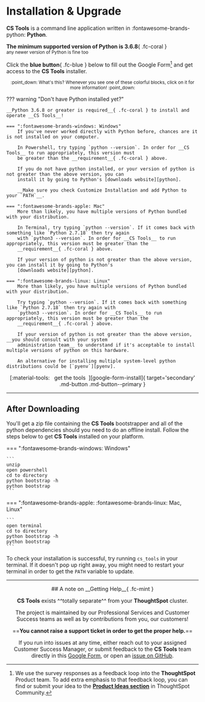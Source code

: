 <style>
  /* Hide the "Edit on Github" button and paragraph header link */
  .md-content__button { display: none; }
  .md-typeset .headerlink { display: none; }
</style>

# Installation & Upgrade

__CS Tools__ is a command line application written in :fontawesome-brands-python: __Python__.

__The minimum supported version of Python is 3.6.8__{ .fc-coral }
<br/><sup>any newer version of Python is fine too</sup>

Click the __blue button__{ .fc-blue } below to fill out the Google Form[^1] and get access to the __CS Tools__ installer.

<center><sub>
:point_down: What's this? Whenever you see one of these colorful blocks, click on it for more information! :point_down:
</sub></center>

??? warning "Don't have Python installed yet?"

    __Python 3.6.8 or greater is required__{ .fc-coral } to install and operate __CS Tools__!

    === ":fontawesome-brands-windows: Windows"
        If you've never worked directly with Python before, chances are it is not installed on your computer.

        In Powershell, try typing `python --version`. In order for __CS Tools__ to run appropriately, this version must
        be greater than the __requirement__{ .fc-coral } above.

        If you do not have python installed, or your version of python is not greater than the above version, you can
        install it by going to Python's [downloads website][python].

        __Make sure you check Customize Installation and add Python to your `PATH`__.

    === ":fontawesome-brands-apple: Mac"
        More than likely, you have multiple versions of Python bundled with your distribution.

        In Terminal, try typing `python --version`. If it comes back with something like `Python 2.7.18` then try again
        with `python3 --version`. In order for __CS Tools__ to run appropriately, this version must be greater than the
        __requirement__{ .fc-coral } above.

        If your version of python is not greater than the above version, you can install it by going to Python's
        [downloads website][python].

    === ":fontawesome-brands-linux: Linux"
        More than likely, you have multiple versions of Python bundled with your distribution.

        Try typing `python --version`. If it comes back with something like `Python 2.7.18` then try again with
        `python3 --version`. In order for __CS Tools__ to run appropriately, this version must be greater than the
        __requirement__{ .fc-coral } above.

        If your version of python is not greater than the above version, __you should consult with your system
        administration team__ to understand if it's acceptable to install multiple versions of python on this hardware.

        An alternative for installing multiple system-level python distributions could be [`pyenv`][pyenv].


<center>
[:material-tools: &nbsp; get the tools &nbsp;][google-form-install]{ target='secondary' .md-button .md-button--primary }
</center>

---

## After Downloading

You'll get a zip file containing the __CS Tools__ bootstrapper and all of the python dependencies should you need to do
an offline install. Follow the steps below to get __CS Tools__ installed on your platform.

=== ":fontawesome-brands-windows: Windows"

    ```
    unzip
    open powershell
    cd to directory
    python bootstrap -h
    python bootstrap
    ```

=== ":fontawesome-brands-apple: :fontawesome-brands-linux: Mac, Linux"

    ```
    open terminal
    cd to directory
    python bootstrap -h
    python bootstrap
    ```

To check your installation is successful, try running `cs_tools` in your terminal. If it doesn't pop up right away, you
might need to restart your terminal in order to get the `PATH` variable to update.

---

<center>
## A note on __Getting Help__{ .fc-mint }

__CS Tools__ exists ^^totally separate^^ from your __ThoughtSpot__ cluster.

The project is maintained by our Professional Services and Customer Success teams as well as by contributions from you,
our customers!

==__You cannot raise a support ticket in order to get the proper help.__==

If you run into issues at any time, either reach out to your assigned Customer Success Manager, or submit feedback to
the __CS Tools__ team directly in this [Google Form][google-form-help], or open an [issue on GitHub][github-help].
</center>

[^1]:

    We use the survey responses as a feedback loop into the __ThoughtSpot__ Product team. To add extra emphasis to that
    feedback loop, you can find or submit your idea to the [__Product Ideas section__][kb-product-ideas] in ThoughtSpot
    Community.

[kb-product-ideas]: https://community.thoughtspot.com/s/article/Guide-to-ThoughtSpot-Product-Ideas
[google-form-install]: https://forms.gle/fNQpF3ubkjQySGo66
[google-form-help]: https://forms.gle/Tmbs6ZhsZa2DMFsU9
[github-help]: https://github.com/thoughtspot/cs_tools/issues/new/choose
[pyenv]: https://github.com/pyenv/pyenv
[python]: https://www.python.org/downloads/
